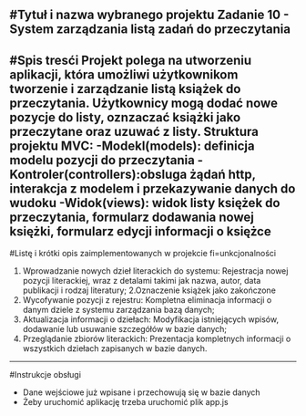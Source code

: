 #Tytuł i nazwa wybranego projektu
Zadanie 10 - System zarządzania listą zadań do przeczytania
---
#Spis tresći
Projekt polega na utworzeniu aplikacji, która umożliwi użytkownikom tworzenie i zarządzanie listą książek do przeczytania. Użytkownicy mogą dodać nowe pozycje do listy, oznzaczać książki jako przeczytane oraz uzuwać z listy.
Struktura projektu MVC:
-Modekl(models): definicja modelu pozycji do przeczytania
-Kontroler(controllers):obsluga żądań http, interakcja z modelem i przekazywanie danych do wudoku
-Widok(views): widok listy księżek do przeczytania, formularz dodawania nowej księżki, formularz edycji informacji o księżce
---
#Listę i krótki opis zaimplementowanych w projekcie fi=unkcjonalności
1. Wprowadzanie nowych dzieł literackich do systemu:
Rejestracja nowej pozycji literackiej, wraz z detalami takimi jak nazwa, autor, data publikacji i rodzaj literatury;
2.Oznaczenie książek jako zakończone
3. Wycofywanie pozycji z rejestru:
Kompletna eliminacja informacji o danym dziele z systemu zarządzania bazą danych;
4. Aktualizacja informacji o dziełach:
Modyfikacja istniejących wpisów, dodawanie lub usuwanie szczegółów w bazie danych;
5. Przeglądanie zbiorów literackich:
Prezentacja kompletnych informacji o wszystkich dziełach zapisanych w bazie danych.
---
#Instrukcje obsługi
- Dane wejściowe już wpisane i przechowują się w bazie danych
- Żeby uruchomić aplikację trzeba uruchomić plik app.js
